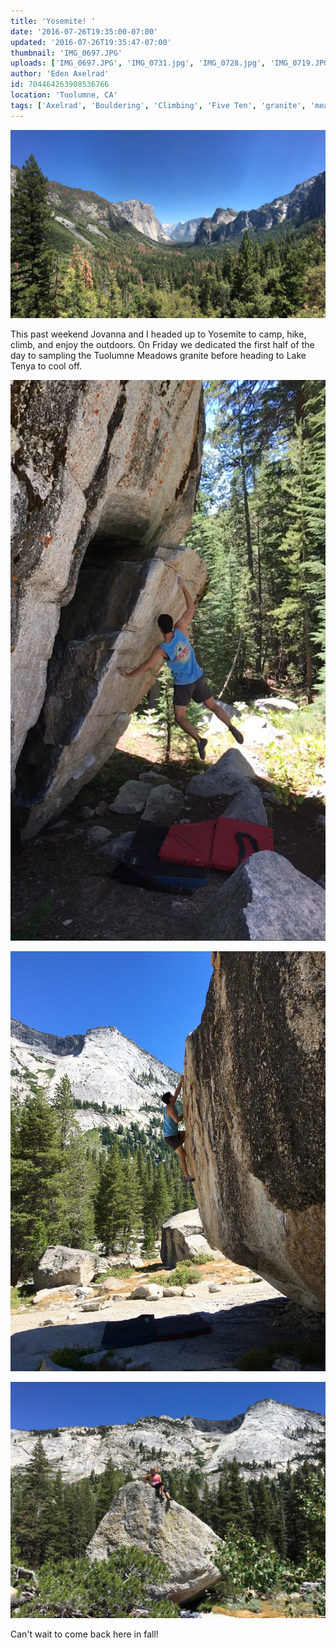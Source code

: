 ```yaml
---
title: 'Yosemite! '
date: '2016-07-26T19:35:00-07:00'
updated: '2016-07-26T19:35:47-07:00'
thumbnail: 'IMG_0697.JPG'
uploads: ['IMG_0697.JPG', 'IMG_0731.jpg', 'IMG_0728.jpg', 'IMG_0719.JPG']
author: 'Eden Axelrad'
id: 704464263908536766
location: 'Tuolumne, CA'
tags: ['Axelrad', 'Bouldering', 'Climbing', 'Five Ten', 'granite', 'meadows', 'tuolumne', 'yosemite']
---
```


![](uploads/IMG_0697.JPG)

This past weekend Jovanna and I headed up to Yosemite to camp, hike, climb, and enjoy the outdoors. On Friday we dedicated the first half of the day to sampling the Tuolumne Meadows granite before heading to Lake Tenya to cool off.

![Holding the crux deadpoint on Detached (V8)](uploads/IMG_0731.jpg)

![Me on The Flakes (V1)](uploads/IMG_0728.jpg)

![Jovanna, enjoying the view after topping out her first outdoor V1](uploads/IMG_0719.JPG)

Can't wait to come back here in fall!
